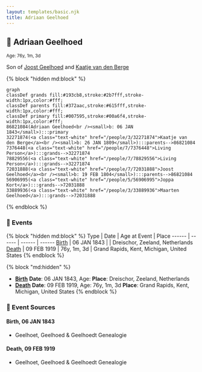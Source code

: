 ```yaml
---
layout: templates/basic.njk
title: Adriaan Geelhoed
---
```

## 🔵 Adriaan Geelhoed
<small>Age: 76y, 1m, 3d</small>

Son of [Joost Geelhoed](/people/7/72031888) and [Kaatje van den Berge](/people/3/32271874)

{% block "hidden md:block" %}
```mermaid
graph
classDef grands fill:#193cb8,stroke:#2b7fff,stroke-width:1px,color:#fff;
classDef parents fill:#372aac,stroke:#615fff,stroke-width:1px,color:#fff;
classDef primary fill:#007595,stroke:#00a6f4,stroke-width:1px,color:#fff;
86821084(Adriaan Geelhoed<br /><small>b: 06 JAN 1843</small>):::primary
32271874(<a class="text-white" href="/people/3/32271874">Kaatje van den Berge</a><br /><small>b: 26 JAN 1809</small>):::parents-->86821084
7376448(<a class="text-white" href="/people/7/7376448">Living Person</a>):::grands-->32271874
78829556(<a class="text-white" href="/people/7/78829556">Living Person</a>):::grands-->32271874
72031888(<a class="text-white" href="/people/7/72031888">Joost Geelhoed</a><br /><small>b: 19 FEB 1804</small>):::parents-->86821084
56906995(<a class="text-white" href="/people/5/56906995">Joppa Kort</a>):::grands-->72031888
33889936(<a class="text-white" href="/people/3/33889936">Maarten Geelhoed</a>):::grands-->72031888
```
{% endblock %}

### 📆 Events

{% block "hidden md:block" %}
Type | Date | Age at Event | Place
------ | ------ | ------ | ------
[Birth](#event-event-2) | 06 JAN 1843 |  | Dreischor, Zeeland, Netherlands
[Death](#event-event-3) | 09 FEB 1919 | 76y, 1m, 3d | Grand Rapids, Kent, Michigan, United States
{% endblock %}

{% block "md:hidden" %}
- **[Birth](#event-event-2)**
**Date**: 06 JAN 1843, Age:
**Place**: Dreischor, Zeeland, Netherlands
- **[Death](#event-event-3)**
**Date**: 09 FEB 1919, Age: 76y, 1m, 3d
**Place**: Grand Rapids, Kent, Michigan, United States
{% endblock %}

### 📰 Event Sources

#### <a id="event-event-2"></a> Birth, 06 JAN 1843
* Geelhoet, Geelhoed & Geelhoedt Genealogie

#### <a id="event-event-3"></a> Death, 09 FEB 1919
* Geelhoet, Geelhoed & Geelhoedt Genealogie